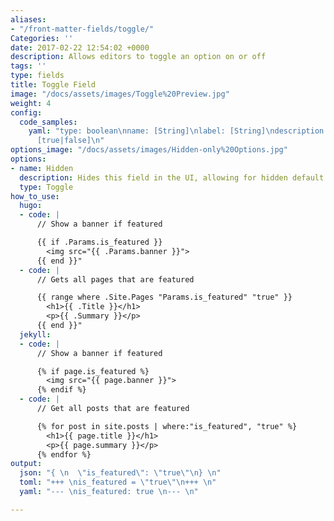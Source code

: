 ```yaml
---
aliases:
- "/front-matter-fields/toggle/"
Categories: ''
date: 2017-02-22 12:54:02 +0000
description: Allows editors to toggle an option on or off
tags: ''
type: fields
title: Toggle Field
image: "/docs/assets/images/Toggle%20Preview.jpg"
weight: 4
config:
  code_samples:
    yaml: "type: boolean\nname: [String]\nlabel: [String]\ndescription: [String] \nhidden:
      [true|false]\n"
options_image: "/docs/assets/images/Hidden-only%20Options.jpg"
options:
- name: Hidden
  description: Hides this field in the UI, allowing for hidden default values.
  type: Toggle
how_to_use:
  hugo:
  - code: |
      // Show a banner if featured

      {{ if .Params.is_featured }}
        <img src="{{ .Params.banner }}">
      {{ end }}"
  - code: |
      // Gets all pages that are featured

      {{ range where .Site.Pages "Params.is_featured" "true" }}
        <h1>{{ .Title }}</h1>
        <p>{{ .Summary }}</p>
      {{ end }}"
  jekyll:
  - code: |
      // Show a banner if featured

      {% if page.is_featured %}
        <img src="{{ page.banner }}">
      {% endif %}
  - code: |
      // Get all posts that are featured

      {% for post in site.posts | where:"is_featured", "true" %}
        <h1>{{ page.title }}</h1>
        <p>{{ page.summary }}</p>
      {% endfor %}
output:
  json: "{ \n  \"is_featured\": \"true\"\n} \n"
  toml: "+++ \nis_featured = \"true\"\n+++ \n"
  yaml: "--- \nis_featured: true \n--- \n"

---
```

